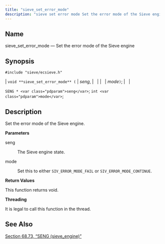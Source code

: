 ```yaml
---
title: "sieve_set_error_mode"
description: "sieve set error mode Set the error mode of the Sieve engine void sieve set error mode seng mode SENG seng int mode Set the error mode of the Sieve engine seng The Sieve engine state mode Set this to either SIV ERROR MODE FAIL or SIV ERROR MODE CONTINUE..."
---
```


<a name="apis.sieve_set_error_mode"></a> 
## Name

sieve_set_error_mode — Set the error mode of the Sieve engine

## Synopsis

`#include "sieve/ecsieve.h"`

| `void **sieve_set_error_mode** (` | <var class="pdparam">seng</var>, |   |
|   | <var class="pdparam">mode</var>`)`; |   |

`SENG * <var class="pdparam">seng</var>`;
`int <var class="pdparam">mode</var>`;<a name="idp60778784"></a> 
## Description

Set the error mode of the Sieve engine.

**<a name="idp60780000"></a> Parameters**

<dl class="variablelist">

<dt>seng</dt>

<dd>

The Sieve engine state.

</dd>

<dt>mode</dt>

<dd>

Set this to either `SIV_ERROR_MODE_FAIL` or `SIV_ERROR_MODE_CONTINUE`.

</dd>

</dl>

**<a name="idp60785456"></a> Return Values**

This function returns void.

**<a name="idp60786368"></a> Threading**

It is legal to call this function in the thread.

<a name="idp60788064"></a> 
## See Also

[Section 68.73, “SENG (sieve_engine)”](structs.seng "68.73. SENG (sieve_engine)")